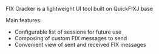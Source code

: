 FIX Cracker is a lightweight UI tool built on QuickFIXJ base  

Main features:
* Configurable list of sessions for future use
* Composing of custom FIX messages to send
* Convenient view of sent and received FIX messages
